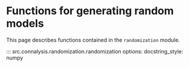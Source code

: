 # Functions for generating random models

This page describes functions contained in the `randomization` module.

::: src.connalysis.randomization.randomization
    options:
      docstring_style: numpy
